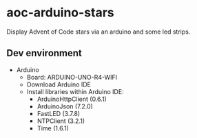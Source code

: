 # aoc-arduino-stars

Display Advent of Code stars via an arduino and some led strips.

## Dev environment

- Arduino
  - Board: ARDUINO-UNO-R4-WIFI
  - Download Arduino IDE
  - Install libraries within Arduino IDE:
    - ArduinoHttpClient (0.6.1)
    - ArduinoJson (7.2.0)
    - FastLED (3.7.8)
    - NTPClient (3.2.1)
    - Time (1.6.1)
